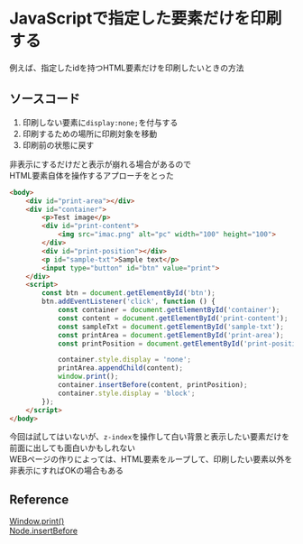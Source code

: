 # JavaScriptで指定した要素だけを印刷する
例えば、指定したidを持つHTML要素だけを印刷したいときの方法

## ソースコード
1. 印刷しない要素に`display:none;`を付与する<br>
2. 印刷するための場所に印刷対象を移動
3. 印刷前の状態に戻す

非表示にするだけだと表示が崩れる場合があるので<br>
HTML要素自体を操作するアプローチをとった<br>
```html
<body>
    <div id="print-area"></div>
    <div id="container">
        <p>Test image</p>
        <div id="print-content">
            <img src="imac.png" alt="pc" width="100" height="100">
        </div>
        <div id="print-position"></div>
        <p id="sample-txt">Sample text</p>
        <input type="button" id="btn" value="print">
    </div>
    <script>
        const btn = document.getElementById('btn');
        btn.addEventListener('click', function () {
            const container = document.getElementById('container');
            const content = document.getElementById('print-content');
            const sampleTxt = document.getElementById('sample-txt');
            const printArea = document.getElementById('print-area');
            const printPosition = document.getElementById('print-position');

            container.style.display = 'none';
            printArea.appendChild(content);
            window.print();
            container.insertBefore(content, printPosition);
            container.style.display = 'block';
        });
    </script>
</body>
```
今回は試してはいないが、`z-index`を操作して白い背景と表示したい要素だけを前面に出しても面白いかもしれない<br>
WEBページの作りによっては、HTML要素をループして、印刷したい要素以外を非表示にすればOKの場合もある

## Reference
[Window.print()](https://developer.mozilla.org/ja/docs/Web/API/Window/print)<br>
[Node.insertBefore](https://developer.mozilla.org/ja/docs/Web/API/Node/insertBefore)
